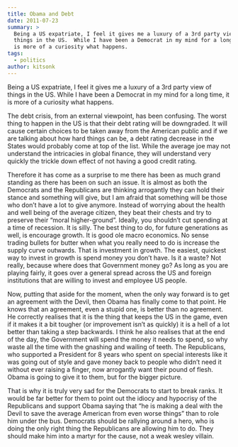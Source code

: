 ```yaml
---
title: Obama and Debt
date: 2011-07-23
summary: >
  Being a US expatriate, I feel it gives me a luxury of a 3rd party view of
  things in the US.  While I have been a Democrat in my mind for a long time,it
  is more of a curiosity what happens.
tags:
  - politics
author: kitsonk
---
```


Being a US expatriate, I feel it gives me a luxury of a 3rd party view of things
in the US. While I have been a Democrat in my mind for a long time, it is more
of a curiosity what happens.

The debt crisis, from an external viewpoint, has been confusing. The worst thing
to happen in the US is that their debt rating will be downgraded. It will cause
certain choices to be taken away from the American public and if we are talking
about how hard things can be, a debt rating decrease in the States would
probably come at top of the list. While the average joe may not understand the
intricacies in global finance, they will understand very quickly the trickle
down effect of not having a good credit rating.

Therefore it has come as a surprise to me there has been as much grand standing
as there has been on such an issue. It is almost as both the Democrats and the
Republicans are thinking arrogantly they can hold their stance and something
will give, but I am afraid that something will be those who don’t have a lot to
give anymore. Instead of worrying about the health and well being of the average
citizen, they beat their chests and try to preserve their “moral higher-ground”.
Ideally, you shouldn’t cut spending at a time of recession. It is silly. The
best thing to do, for future generations as well, is encourage growth. It is
good ole macro economics. No sense trading bullets for butter when what you
really need to do is increase the supply curve outwards. That is investment in
growth. The easiest, quickest way to invest in growth is spend money you don’t
have. Is it a waste? Not really, because where does that Government money go? As
long as you are playing fairly, it goes over a general spread across the US and
foreign institutions that are willing to invest and employee US people.

Now, putting that aside for the moment, when the only way forward is to get an
agreement with the Devil, then Obama has finally come to that point. He knows
that an agreement, even a stupid one, is better than no agreement. He correctly
realises that it is the thing that keeps the US in the game, even if it makes it
a bit tougher (or improvement isn’t as quickly) it is a hell of a lot better
than taking a step backwards. I think he also realises that at the end of the
day, the Government will spend the money it needs to spend, so why waste all the
time with the gnashing and wailing of teeth. The Republicans, who supported a
President for 8 years who spent on special interests like it was going out of
style and gave money back to people who didn’t need it without ever raising a
finger, now arrogantly want their pound of flesh. Obama is going to give it to
them, but for the bigger picture.

That is why it is truly very sad for the Democrats to start to break ranks. It
would be far better for them to point out the idiocy and hypocrisy of the
Republicans and support Obama saying that “he is making a deal with the Devil to
save the average American from even worse things” than to role him under the
bus. Democrats should be rallying around a hero, who is doing the only right
thing the Republicans are allowing him to do. They should make him into a martyr
for the cause, not a weak wesley villain.
